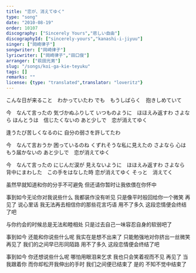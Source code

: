 ```yaml
---
title: "恋が、消えてゆく"
type: "song"
date: "2010-08-19"
order: 10107
discography: ["Sincerely Yours","悲しい自由"]
discographyId: ["sincerely-yours","kanashi-i-jiyuu"]
singer: ["岡崎律子"]
songwriter: ["岡崎律子"]
lyricwriter: ["岡崎律子","田口俊"]
arranger: ["萩田光男"]
slug: "/songs/koi-ga-kie-teyuku"
tags: []
remarks: ""
license: {type: "translated",translator: "loveritz"}
---
```


こんな日が来ること　わかっていたわ 
でも　もうしばらく　抱きしめていて 

今　なんて言ったの 
気づかぬふりして 
いつものように　ほほえみ返すわ 
さよなら 
ほんとうは　信じたくないの 
あと少しで　恋が消えてゆく 

逢うたび苦しくなるのに 
自分の弱さを許してたわ 

今　なんて言おうか 
困っているのね 
くずれそうな私に見えたの 
さよなら 
心は　もう届かないの 
あと少しで　恋が消えてゆく 

今　なんて言ったの 
にじんだ涙が 
見えないように　ほほえみ返すわ 
さよなら 
背中にまわした　この手をはなした時 
恋が消えてゆく 
そっと　消えてく

<!-- 翻译 -->

虽然早就知道和你的分手不可避免 
但还请你暂时让我依偎在你怀中 

事到如今无论你对我说些什么 
我都装作没有听见 
只是像平时般回给你一个微笑 
再见了 
说心里话 我无法再去相信你的那些花言巧语 
用不了多久 这段恋情便会终结了吧 

与你约会的时候总是无法和睦相处 
只是过去自己一味容忍自身的软弱吧了 

事到如今 还能和你说些什么呢 
我实在是想不出来了 
只能勉强地对你挤出一丝微笑 
再见了 
我们的之间早已形同陌路 
用不了多久 这段恋情便会终结了吧 

事到如今 你还想说些什么呢 
哪怕用眼泪来乞求 
我也只会笑着视而不见 
再见了 
当我跟着你 而你却松开我伸出的手时 
我们之间便已结束了 
是的 不知不觉中结束了
